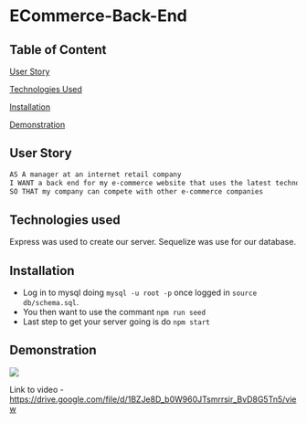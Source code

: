 # ECommerce-Back-End

## Table of Content
[User Story](#user-story)

[Technologies Used](#technologies-used)

[Installation](#installation)

[Demonstration](#demonstration)

## User Story

```md
AS A manager at an internet retail company
I WANT a back end for my e-commerce website that uses the latest technologies
SO THAT my company can compete with other e-commerce companies
```
## Technologies used
Express was used to create our server. Sequelize was use for our database.
## Installation
- Log in to mysql doing `mysql -u root -p` once logged in  `source db/schema.sql`. 
- You then want to use the commant `npm run seed`
- Last step to get your server going is do `npm start`
## Demonstration
<img src="./assets/ECOMMERCE BACKEND.gif">

Link to video - https://drive.google.com/file/d/1BZJe8D_b0W960JTsmrrsir_BvD8G5Tn5/view